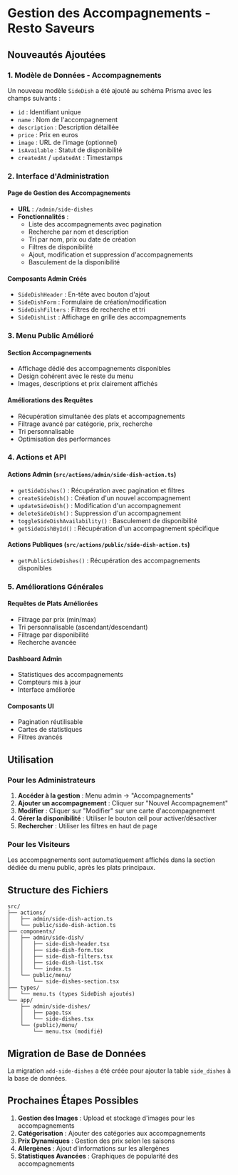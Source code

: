 # Gestion des Accompagnements - Resto Saveurs

## Nouveautés Ajoutées

### 1. Modèle de Données - Accompagnements

Un nouveau modèle `SideDish` a été ajouté au schéma Prisma avec les champs suivants :
- `id` : Identifiant unique
- `name` : Nom de l'accompagnement
- `description` : Description détaillée
- `price` : Prix en euros
- `image` : URL de l'image (optionnel)
- `isAvailable` : Statut de disponibilité
- `createdAt` / `updatedAt` : Timestamps

### 2. Interface d'Administration

#### Page de Gestion des Accompagnements
- **URL** : `/admin/side-dishes`
- **Fonctionnalités** :
  - Liste des accompagnements avec pagination
  - Recherche par nom et description
  - Tri par nom, prix ou date de création
  - Filtres de disponibilité
  - Ajout, modification et suppression d'accompagnements
  - Basculement de la disponibilité

#### Composants Admin Créés
- `SideDishHeader` : En-tête avec bouton d'ajout
- `SideDishForm` : Formulaire de création/modification
- `SideDishFilters` : Filtres de recherche et tri
- `SideDishList` : Affichage en grille des accompagnements

### 3. Menu Public Amélioré

#### Section Accompagnements
- Affichage dédié des accompagnements disponibles
- Design cohérent avec le reste du menu
- Images, descriptions et prix clairement affichés

#### Améliorations des Requêtes
- Récupération simultanée des plats et accompagnements
- Filtrage avancé par catégorie, prix, recherche
- Tri personnalisable
- Optimisation des performances

### 4. Actions et API

#### Actions Admin (`src/actions/admin/side-dish-action.ts`)
- `getSideDishes()` : Récupération avec pagination et filtres
- `createSideDish()` : Création d'un nouvel accompagnement
- `updateSideDish()` : Modification d'un accompagnement
- `deleteSideDish()` : Suppression d'un accompagnement
- `toggleSideDishAvailability()` : Basculement de disponibilité
- `getSideDishById()` : Récupération d'un accompagnement spécifique

#### Actions Publiques (`src/actions/public/side-dish-action.ts`)
- `getPublicSideDishes()` : Récupération des accompagnements disponibles

### 5. Améliorations Générales

#### Requêtes de Plats Améliorées
- Filtrage par prix (min/max)
- Tri personnalisable (ascendant/descendant)
- Filtrage par disponibilité
- Recherche avancée

#### Dashboard Admin
- Statistiques des accompagnements
- Compteurs mis à jour
- Interface améliorée

#### Composants UI
- Pagination réutilisable
- Cartes de statistiques
- Filtres avancés

## Utilisation

### Pour les Administrateurs

1. **Accéder à la gestion** : Menu admin → "Accompagnements"
2. **Ajouter un accompagnement** : Cliquer sur "Nouvel Accompagnement"
3. **Modifier** : Cliquer sur "Modifier" sur une carte d'accompagnement
4. **Gérer la disponibilité** : Utiliser le bouton œil pour activer/désactiver
5. **Rechercher** : Utiliser les filtres en haut de page

### Pour les Visiteurs

Les accompagnements sont automatiquement affichés dans la section dédiée du menu public, après les plats principaux.

## Structure des Fichiers

```
src/
├── actions/
│   ├── admin/side-dish-action.ts
│   └── public/side-dish-action.ts
├── components/
│   ├── admin/side-dish/
│   │   ├── side-dish-header.tsx
│   │   ├── side-dish-form.tsx
│   │   ├── side-dish-filters.tsx
│   │   ├── side-dish-list.tsx
│   │   └── index.ts
│   └── public/menu/
│       └── side-dishes-section.tsx
├── types/
│   └── menu.ts (types SideDish ajoutés)
└── app/
    ├── admin/side-dishes/
    │   ├── page.tsx
    │   └── side-dishes.tsx
    └── (public)/menu/
        └── menu.tsx (modifié)
```

## Migration de Base de Données

La migration `add-side-dishes` a été créée pour ajouter la table `side_dishes` à la base de données.

## Prochaines Étapes Possibles

1. **Gestion des Images** : Upload et stockage d'images pour les accompagnements
2. **Catégorisation** : Ajouter des catégories aux accompagnements
3. **Prix Dynamiques** : Gestion des prix selon les saisons
4. **Allergènes** : Ajout d'informations sur les allergènes
5. **Statistiques Avancées** : Graphiques de popularité des accompagnements 